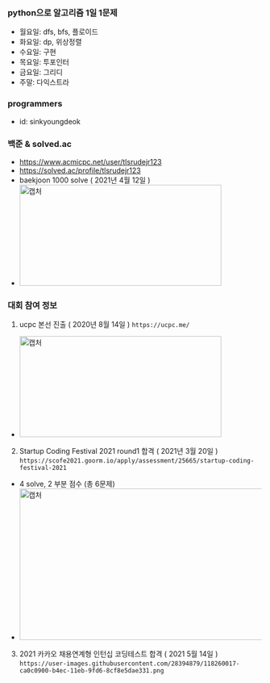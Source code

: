 ### python으로 알고리즘 1일 1문제 
- 월요일: dfs, bfs, 플로이드
- 화요일: dp, 위상정렬
- 수요일: 구현
- 목요일: 투포인터
- 금요일: 그리디 
- 주말: 다익스트라
### programmers
- id: sinkyoungdeok
### 백준 & solved.ac
- https://www.acmicpc.net/user/tlsrudejr123
- https://solved.ac/profile/tlsrudejr123
- baekjoon 1000 solve ( 2021년 4월 12일 )
- <img width="400" height="200" alt="캡처" src="https://user-images.githubusercontent.com/28394879/114341285-5cd72200-9b94-11eb-9ca3-8938d805715f.png">
### 대회 참여 정보
1. ucpc 본선 진출 ( 2020년 8월 14일 )
``` https://ucpc.me/ ``` </br>
- <img width="400" height="200" alt="캡처" src="https://user-images.githubusercontent.com/28394879/112165275-f1073680-8c31-11eb-89a3-78f8fd38390d.png"> 
2. Startup Coding Festival 2021 round1 합격 ( 2021년 3월 20일 )
``` https://scofe2021.goorm.io/apply/assessment/25665/startup-coding-festival-2021 ``` </br>
- 4 solve, 2 부분 점수 (총 6문제)
- <img width="600" height="300" alt="캡처" src="https://user-images.githubusercontent.com/28394879/112164919-a38ac980-8c31-11eb-9cab-6d7b46269a3c.png"> 
3. 2021 카카오 채용연계형 인턴십 코딩테스트 합격 ( 2021 5월 14일 )
``` https://user-images.githubusercontent.com/28394879/118260017-ca0c0900-b4ec-11eb-9fd6-8cf8e5dae331.png ``` </br>
